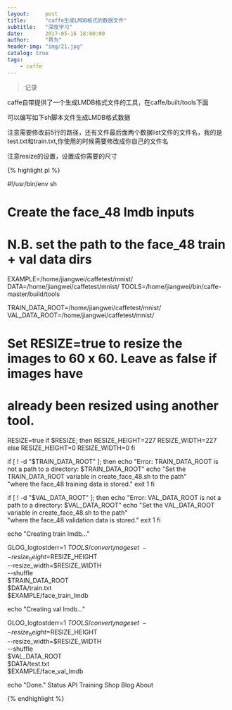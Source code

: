 ```yaml
---
layout:     post
title:      "caffe生成LMDB格式的数据文件"
subtitle:   "深度学习"
date:       2017-05-16 18:00:00
author:     "蒋为"
header-img: "img/21.jpg"
catalog: true
tags:
    - caffe
---
```

>记录

caffe自带提供了一个生成LMDB格式文件的工具，在caffe/built/tools下面

可以编写如下sh脚本文件生成LMDB格式数据

注意需要修改前5行的路径，还有文件最后面两个数据list文件的文件名，我的是test.txt和train.txt,你使用的时候需要修改成你自己的文件名

注意resize的设置，设置成你需要的尺寸

{% highlight pl %}

#!/usr/bin/env sh
# Create the face_48 lmdb inputs
# N.B. set the path to the face_48 train + val data dirs

EXAMPLE=/home/jiangwei/caffetest/mnist/
DATA=/home/jiangwei/caffetest/mnist/
TOOLS=/home/jiangwei/bin/caffe-master/build/tools

TRAIN_DATA_ROOT=/home/jiangwei/caffetest/mnist/
VAL_DATA_ROOT=/home/jiangwei/caffetest/mnist/

# Set RESIZE=true to resize the images to 60 x 60. Leave as false if images have
# already been resized using another tool.
RESIZE=true
if $RESIZE; then
  RESIZE_HEIGHT=227
  RESIZE_WIDTH=227
else
  RESIZE_HEIGHT=0
  RESIZE_WIDTH=0
fi

if [ ! -d "$TRAIN_DATA_ROOT" ]; then
  echo "Error: TRAIN_DATA_ROOT is not a path to a directory: $TRAIN_DATA_ROOT"
  echo "Set the TRAIN_DATA_ROOT variable in create_face_48.sh to the path" \
       "where the face_48 training data is stored."
  exit 1
fi

if [ ! -d "$VAL_DATA_ROOT" ]; then
  echo "Error: VAL_DATA_ROOT is not a path to a directory: $VAL_DATA_ROOT"
  echo "Set the VAL_DATA_ROOT variable in create_face_48.sh to the path" \
       "where the face_48 validation data is stored."
  exit 1
fi

echo "Creating train lmdb..."

GLOG_logtostderr=1 $TOOLS/convert_imageset \
    --resize_height=$RESIZE_HEIGHT \
    --resize_width=$RESIZE_WIDTH \
    --shuffle \
    $TRAIN_DATA_ROOT \
    $DATA/train.txt \
    $EXAMPLE/face_train_lmdb

echo "Creating val lmdb..."

GLOG_logtostderr=1 $TOOLS/convert_imageset \
    --resize_height=$RESIZE_HEIGHT \
    --resize_width=$RESIZE_WIDTH \
    --shuffle \
    $VAL_DATA_ROOT \
    $DATA/test.txt \
    $EXAMPLE/face_val_lmdb

echo "Done."
Status API Training Shop Blog About


{% endhighlight %}

